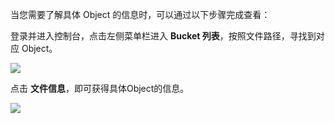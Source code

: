 当您需要了解具体 Object 的信息时，可以通过以下步骤完成查看：

登录并进入控制台，点击左侧菜单栏进入 **Bucket 列表**，按照文件路径，寻找到对应 Object。

![](http://imgcache.tce.fsphere.cn/image/mccdn.qcloud.com/static/img/595f07872d2b43c5ca834fc0eed060bf/Free-Converter.com-qq20160731-1%402x-40173251.jpg)

点击 **文件信息**，即可获得具体Object的信息。

![](http://imgcache.tce.fsphere.cn/image/mccdn.qcloud.com/static/img/8b0992913b30ad6549005857dabc628c/QQ20160731-1%402x.png)